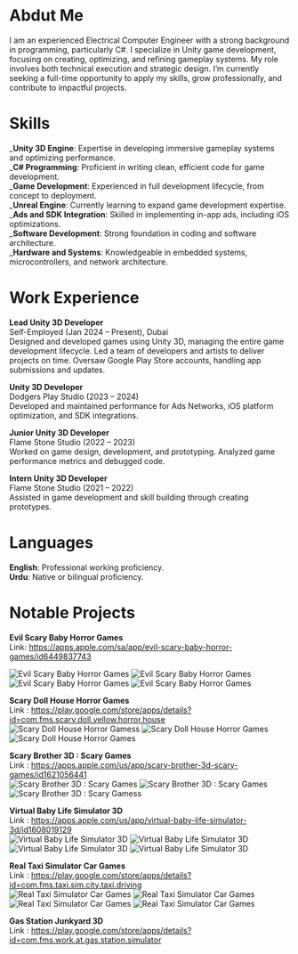
# Abdut Me
I am an experienced Electrical Computer Engineer with a strong background in programming, particularly C#. I specialize in Unity game development, focusing on creating, optimizing, and refining gameplay systems. My role involves both technical execution and strategic design. I’m currently seeking a full-time opportunity to apply my skills, grow professionally, and contribute to impactful projects.

# Skills
_**Unity 3D Engine**: Expertise in developing immersive gameplay systems and optimizing performance.<br>
_**C# Programming**: Proficient in writing clean, efficient code for game development.<br>
_**Game Development**: Experienced in full development lifecycle, from concept to deployment.<br>
_**Unreal Engine**: Currently learning to expand game development expertise.<br>
_**Ads and SDK Integration**: Skilled in implementing in-app ads, including iOS optimizations.<br>
_**Software Development**: Strong foundation in coding and software architecture.<br>
_**Hardware and Systems**: Knowledgeable in embedded systems, microcontrollers, and network architecture.<br>

# Work Experience
**Lead Unity 3D Developer**<br>
Self-Employed (Jan 2024 – Present), Dubai<br>
Designed and developed games using Unity 3D, managing the entire game development lifecycle.
Led a team of developers and artists to deliver projects on time.
Oversaw Google Play Store accounts, handling app submissions and updates.<br>

**Unity 3D Developer**<br>
Dodgers Play Studio (2023 – 2024)<br>
Developed and maintained performance for Ads Networks, iOS platform optimization, and SDK integrations.<br>

**Junior Unity 3D Developer**<br>
Flame Stone Studio (2022 – 2023)<br>
Worked on game design, development, and prototyping.
Analyzed game performance metrics and debugged code.<br>

**Intern Unity 3D Developer**<br>
Flame Stone Studio (2021 – 2022) <br>
Assisted in game development and skill building through creating prototypes.<br>

# Languages
**English**: Professional working proficiency.<br>
**Urdu**: Native or bilingual proficiency.<br>

# Notable Projects
**Evil Scary Baby Horror Games** <br>
Link: https://apps.apple.com/sa/app/evil-scary-baby-horror-games/id6449837743

![Evil Scary Baby Horror Games](assets/1.jpg)
![Evil Scary Baby Horror Games](assets/2.jpg)
![Evil Scary Baby Horror Games](assets/3.jpg)
![Evil Scary Baby Horror Games](assets/4.jpg) <br>

**Scary Doll House Horror Games**<br>
Link : https://play.google.com/store/apps/details?id=com.fms.scary.doll.yellow.horror.house<br>
![Scary Doll House Horror Gamess](assets/S1.jpg)
![Scary Doll House Horror Games](assets/S2.jpg)
![Scary Doll House Horror Games](assets/S3.jpg) <br>

**Scary Brother 3D : Scary Games** <br>
Link : https://apps.apple.com/us/app/scary-brother-3d-scary-games/id1621056441 <br>
![Scary Brother 3D : Scary Games](assets/SB1.jpg)
![Scary Brother 3D : Scary Games](assets/SB2.jpg)
![Scary Brother 3D : Scary Gamess](assets/SB3.jpg) <br>

**Virtual Baby Life Simulator 3D** <br>
Link : https://apps.apple.com/us/app/virtual-baby-life-simulator-3d/id1608019129 <br>
![Virtual Baby Life Simulator 3D](assets/SSB1.jpg)
![Virtual Baby Life Simulator 3D](assets/SSB2.jpg)
![Virtual Baby Life Simulator 3D](assets/SSB3.jpg)
![Virtual Baby Life Simulator 3D](assets/SSB4.jpg) <br>

**Real Taxi Simulator Car Games**<br>
Link : https://play.google.com/store/apps/details?id=com.fms.taxi.sim.city.taxi.driving <br>
![Real Taxi Simulator Car Games](assets/RT1.jpg)
![Real Taxi Simulator Car Games](assets/RT2.jpg)
![Real Taxi Simulator Car Games](assets/RT4.jpg)
![Real Taxi Simulator Car Games](assets/RT#.jpg) <br>

**Gas Station Junkyard 3D**<br>
Link : https://play.google.com/store/apps/details?id=com.fms.work.at.gas.station.simulator <br>




